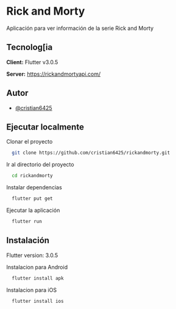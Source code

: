 
# Rick and Morty

Aplicación para ver información de la serie Rick and Morty


## Tecnolog[ia

**Client:** Flutter v3.0.5

**Server:** https://rickandmortyapi.com/


## Autor

- [@cristian6425](https://github.com/cristian6425/rickandmorty.git)



## Ejecutar localmente

Clonar el proyecto

```bash
  git clone https://github.com/cristian6425/rickandmorty.git
```

Ir al directorio del proyecto

```bash
  cd rickandmorty
```

Instalar dependencias

```bash
  flutter put get
```

Ejecutar la aplicación

```bash
  flutter run
```


## Instalación

Flutter version: 3.0.5 

Instalacion para Android
```bash
  flutter install apk
```

Instalacion para iOS
```bash
  flutter install ios
```

